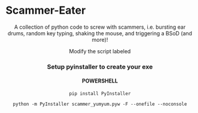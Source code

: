 <h1>Scammer-Eater</h1>
<div align="center"><p>
A collection of python code to screw with scammers, i.e. bursting ear drums, random key typing, shaking the mouse, and triggering a BSoD (and more)!
</p>
<p>Modify the script labeled 
<h3>Setup pyinstaller to create your exe</h3>
<h4>POWERSHELL</h4>
  
`pip install PyInstaller`

`python -m PyInstaller scammer_yumyum.pyw -F --onefile --noconsole`

</div>
